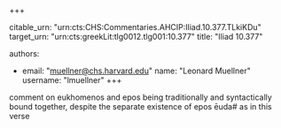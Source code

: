 +++


citable_urn: "urn:cts:CHS:Commentaries.AHCIP:Iliad.10.377.TLkiKDu"
target_urn: "urn:cts:greekLit:tlg0012.tlg001:10.377"
title: "Iliad 10.377"

authors:
- email: "muellner@chs.harvard.edu"
  name: "Leonard Muellner"
  username: "lmuellner"
+++

<p>comment on eukhomenos and epos being traditionally and syntactically bound together, despite the separate existence of epos ēuda# as in this verse</p>